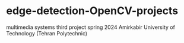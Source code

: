 # edge-detection-OpenCV-projects
multimedia systems third project spring 2024 Amirkabir University of Technology (Tehran Polytechnic)
